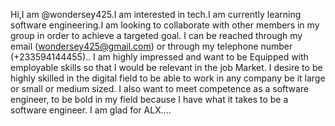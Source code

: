 Hi,I am @wondersey425.I am interested in tech.I am currently learning software engineering.I am looking to collaborate with other members in my group in order to achieve a targeted goal. I can be reached through my email  (wondersey425@gmail.com) or through my telephone number (+233594144455).. I am highly impressed and want to be  Equipped with employable skills so that I would be relevant in the job Market. I desire to be highly skilled in the digital field to be able to work in any company be it large or small or medium sized. I also want  to meet competence as a software engineer, to be bold in my field because I have what it takes to be a software engineer. I am glad for ALX....

<!---
wondersey425/wondersey425 is a ✨ special ✨ repository because its `README.md` (this file) appears on your GitHub profile.
You can click the Preview link to take a look at your changes.
--->
